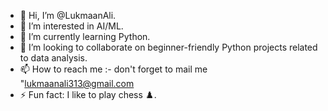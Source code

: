 - 👋 Hi, I’m @LukmaanAli.
- 👀 I’m interested in AI/ML.
- 🌱 I’m currently learning Python.
- 💞️ I’m looking to collaborate on beginner-friendly Python projects related to data analysis. 
- 📫 How to reach me :- don't forget to mail me "lukmaanali313@gmail.com
- ⚡ Fun fact: I like to play chess ♟️.
